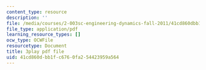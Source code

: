 ```yaml
---
content_type: resource
description: ''
file: /media/courses/2-003sc-engineering-dynamics-fall-2011/41cd860dbb1fc6760fa254423959a564_tm51lwadMOc.pdf
file_type: application/pdf
learning_resource_types: []
ocw_type: OCWFile
resourcetype: Document
title: 3play pdf file
uid: 41cd860d-bb1f-c676-0fa2-54423959a564
---
```

